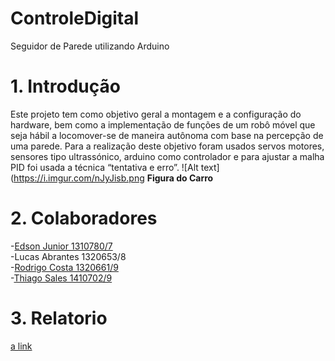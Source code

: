 # ControleDigital
Seguidor de Parede utilizando Arduino

# 1. Introdução
  Este projeto tem como objetivo geral a montagem e a configuração do hardware, bem como a implementação de funções de um robô 
  móvel que seja hábil a locomover-se de maneira autônoma com base na percepção de uma parede. Para a realização deste objetivo 
  foram usados servos motores, sensores tipo ultrassónico, arduino como controlador e para ajustar a malha PID foi usada a 
  técnica “tentativa e erro”.
  ![Alt text](https://i.imgur.com/nJyJisb.png
  __Figura do Carro__
                                          
					     
# 2. Colaboradores 

  -<a href="https://github.com/edsongjr">Edson Junior 1310780/7 </a><br />
	-Lucas Abrantes 1320653/8 <br />
  -<a href="https://github.com/Rodrigogcosta">Rodrigo Costa 1320661/9 </a><br />
  -<a href="https://github.com/faidertms">Thiago Sales 1410702/9</a><br />
  
# 3. Relatorio
  [a link](https://github.com/faidertms/ControleDigital/blob/master/Relatorio%20Controle%20Digital.pdf)
                                        
                                
